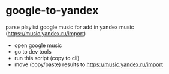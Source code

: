 # google-to-yandex

parse playlist google music for add in yandex music (https://music.yandex.ru/import)

* open google music
* go to dev tools
* run this script (copy to cli)
* move (copy/paste) results to https://music.yandex.ru/import
